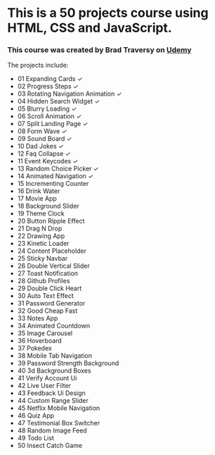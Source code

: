 # This is a 50 projects course using HTML, CSS and JavaScript.
### This course was created by Brad Traversy on [Udemy](https://www.udemy.com/course/50-projects-50-days/)
The projects include:

 - 01	Expanding Cards	&check;
 - 02	Progress Steps	&check;
 - 03	Rotating Navigation Animation	&check;
 - 04	Hidden Search Widget	&check;
 - 05	Blurry Loading	 &check;
 - 06	Scroll Animation	&check;
 - 07	Split Landing Page	&check;
 - 08	Form Wave	&check;
 - 09	Sound Board	&check;
 - 10	Dad Jokes	&check;
 - 12	Faq Collapse	&check;
 - 11	Event Keycodes	&check;
 - 13	Random Choice Picker	&check;
 - 14	Animated Navigation	 &check;
 - 15	Incrementing Counter	
 - 16	Drink Water	
 - 17	Movie App	
 - 18	Background Slider	
 - 19	Theme Clock	
 - 20	Button Ripple Effect	
 - 21	Drag N Drop	
 - 22	Drawing App	
 - 23	Kinetic Loader	
 - 24	Content Placeholder	
 - 25	Sticky Navbar	
 - 26	Double Vertical Slider	
 - 27	Toast Notification	
 - 28	Github Profiles	
 - 29	Double Click Heart	
 - 30	Auto Text Effect	
 - 31	Password Generator	
 - 32	Good Cheap Fast	
 - 33	Notes App	
 - 34	Animated Countdown	
 - 35	Image Carousel	
 - 36	Hoverboard	
 - 37	Pokedex	
 - 38	Mobile Tab Navigation	
 - 39	Password Strength Background	
 - 40	3d Background Boxes	
 - 41	Verify Account Ui	
 - 42	Live User Filter	
 - 43	Feedback Ui Design	
 - 44	Custom Range Slider	
 - 45	Netflix Mobile Navigation	
 - 46	Quiz App	
 - 47	Testimonial Box Switcher	
 - 48	Random Image Feed	
 - 49	Todo List	
 - 50	Insect Catch Game	
